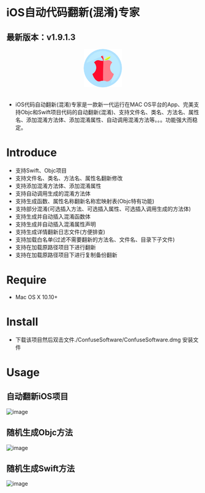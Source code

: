 # iOS自动代码翻新(混淆)专家   

## 最新版本：v1.9.1.3

<div align=center><img src="https://github.com/netyouli/WHC_ConfuseSoftware/blob/master/ConfuseSoftware/logo.png" width = "100" height = "100"/></div></br>


-  iOS代码自动翻新(混淆)专家是一款新一代运行在MAC OS平台的App、完美支持Objc和Swift项目代码的自动翻新(混淆)、支持文件名、类名、方法名、属性名、添加混淆方法体、添加混淆属性、自动调用混淆方法等。。。功能强大而稳定。


Introduce
==============
-  支持Swift、Objc项目
-  支持文件名、类名、方法名、属性名翻新修改
-  支持添加混淆方法体、添加混淆属性
-  支持自动调用生成的混淆方法体
-  支持生成函数、属性名称翻新名称宏映射表(Objc特有功能)
-  支持部分混淆(可选插入方法、可选插入属性、可选插入调用生成的方法体)
-  支持生成并自动插入混淆函数体
-  支持生成并自动插入混淆属性声明
-  支持生成详情翻新日志文件(方便排查)
-  支持加载白名单(过滤不需要翻新的方法名、文件名、目录下子文件)
-  支持在加载原路径项目下进行翻新
-  支持在加载原路径项目下进行复制备份翻新

Require
==============
* Mac OS X 10.10+

Install
==============
* 下载该项目然后双击文件./ConfuseSoftware/ConfuseSoftware.dmg 安装文件

Usage
==============

## 自动翻新iOS项目
![image](https://github.com/netyouli/WHC_ConfuseSoftware/blob/master/ConfuseSoftware/翻新1.png)

## 随机生成Objc方法
![image](https://github.com/netyouli/WHC_ConfuseSoftware/blob/master/ConfuseSoftware/翻新3.png)

## 随机生成Swift方法
![image](https://github.com/netyouli/WHC_ConfuseSoftware/blob/master/ConfuseSoftware/翻新2.png)



